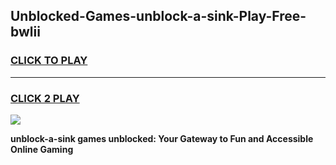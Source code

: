 
## Unblocked-Games-unblock-a-sink-Play-Free-bwlii
<h3>
<a href="https://premium76.site?title=unblock-a-sink&ref=18A1">CLICK TO PLAY</a></h3>
<hr>

<h3>
<a href="https://premium76.site?title=unblock-a-sink&ref=18A1">CLICK 2 PLAY</a>
  
</h3>

<a href="https://premium76.site?title=unblock-a-sink&ref=18A1"><img src="https://clearcache.store/games.png"></a>


**unblock-a-sink games unblocked: Your Gateway to Fun and Accessible Online Gaming**
